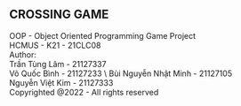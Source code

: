 ## CROSSING GAME
OOP - Object Oriented Programming Game Project \
HCMUS - K21 - 21CLC08 \
Author: \
Trần Tùng Lâm - 21127337 \
Võ Quốc Bình - 21127233 \ 
Bùi Nguyễn Nhật Minh - 21127105 \
Nguyễn Việt Kim - 21127333 \
Copyrighted @2022 - All rights reserved
